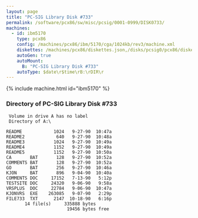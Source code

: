 ```yaml
---
layout: page
title: "PC-SIG Library Disk #733"
permalink: /software/pcx86/sw/misc/pcsig/0001-0999/DISK0733/
machines:
  - id: ibm5170
    type: pcx86
    config: /machines/pcx86/ibm/5170/cga/1024kb/rev3/machine.xml
    diskettes: /machines/pcx86/diskettes.json,/disks/pcsig0/pcx86/diskettes.json
    autoGen: true
    autoMount:
      B: "PC-SIG Library Disk #733"
    autoType: $date\r$time\rB:\rDIR\r
---
```


{% include machine.html id="ibm5170" %}

### Directory of PC-SIG Library Disk #733

     Volume in drive A has no label
     Directory of A:\

    README            1024   9-27-90  10:47a
    README2            640   9-27-90  10:48a
    README3           1024   9-27-90  10:49a
    README4           1152   9-27-90  10:49a
    README5           1152   9-27-90  10:50a
    CA       BAT       128   9-27-90  10:52a
    COMMENTS BAT       128   9-27-90  10:52a
    GO       BAT       256   9-27-90  10:46a
    KJON     BAT       896   9-04-90  10:40a
    COMMENTS DOC     17152   7-13-90   5:12p
    TESTSITE DOC     24320   9-06-90   9:58a
    VRSPLUS  DOC     22784   9-06-90  10:47a
    KJONVRS  EXE    263085   9-07-90   2:29p
    FILE733  TXT      2147  10-18-90   6:16p
           14 file(s)     335888 bytes
                           19456 bytes free
